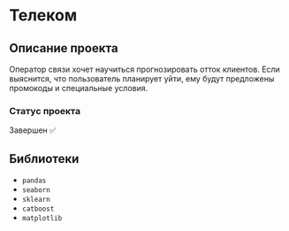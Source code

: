 # Телеком

## Описание проекта
Оператор связи хочет научиться прогнозировать отток клиентов. Если выяснится, что пользователь планирует уйти, ему будут предложены промокоды и специальные условия.
### Статус проекта
Завершен ✅

## Библиотеки
- ```pandas```
- ```seaborn```
- ```sklearn```
- ```catboost```
- ```matplotlib```

